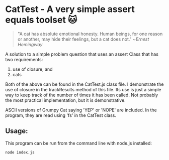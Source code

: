 # CatTest - A very simple assert equals toolset :cat:

> "A cat has absolute emotional honesty. Human beings, for one reason or another, may hide their feelings, but a cat does not." ~_Ernest Hemingway_

A solution to a simple problem question that uses an assert Class that has two requirements: 
  1. use of closure, and
  2. cats
  
Both of the above can be found in the CatTest.js class file. I demonstrate the use of closure in the trackResults method of this file. Its use is just a simple way to keep track of the number of times it has been called. Not probably the most practical implementation, but it is demonstrative.

ASCII versions of Grumpy Cat saying 'YEP' or 'NOPE' are included. In the program, they are read using 'fs' in the CatTest class.

## Usage:

This program can be run from the command line with node.js installed:

```
node index.js
```
